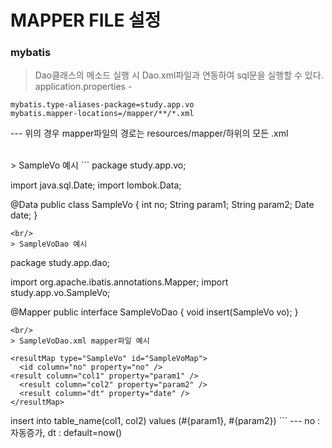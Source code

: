 # MAPPER FILE 설정
### mybatis
> Dao클래스의 메소드 실행 시 Dao.xml파일과 연동하여 sql문을 실행할 수 있다. <br/>
> application.properties -  <br/>
```#mybatis
mybatis.type-aliases-package=study.app.vo
mybatis.mapper-locations=/mapper/**/*.xml
```
--- 위의 경우 mapper파일의 경로는 resources/mapper/하위의 모든 .xml

<br/>
> SampleVo 예시
```
package study.app.vo;

import java.sql.Date;
import lombok.Data;

@Data
public class SampleVo {
  int no;
  String param1;
  String param2;
  Date date;
}
```
<br/>
> SampleVoDao 예시
```
package study.app.dao;

import org.apache.ibatis.annotations.Mapper;
import study.app.vo.SampleVo;

@Mapper
public interface SampleVoDao {
  void insert(SampleVo vo);
}
```
<br/>
> SampleVoDao.xml mapper파일 예시
```
<?xml version="1.0" encoding="UTF-8"?>
<!DOCTYPE mapper
  PUBLIC "-//mybatis.org//DTD Mapper 3.0//EN"
  "https://mybatis.org/dtd/mybatis-3-mapper.dtd">

<mapper namespace="study.app.dao.SampleVoDao">

	<resultMap type="SampleVo" id="SampleVoMap">
	  <id column="no" property="no" />
    <result column="col1" property="param1" />
	  <result column="col2" property="param2" />
	  <result column="dt" property="date" />
	</resultMap>

  <insert id="insert" parameterType="SampleVo">
    insert into table_name(col1, col2)
    values (#{param1}, #{param2})
  </insert>

</mapper>
```
--- no : 자동증가, dt : default=now()
